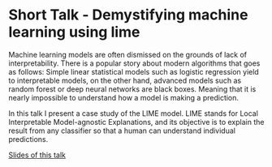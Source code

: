 # Short Talk - Demystifying machine learning using lime


Machine learning models are often dismissed on the grounds of lack of interpretability. There is a popular story about modern algorithms that goes as follows: Simple linear statistical models such as logistic regression yield to interpretable models, on the other hand, advanced models such as random forest or deep neural networks are black boxes. Meaning that it is nearly impossible to understand how a model is making a prediction.

In this talk I present a case study of the LIME model. LIME stands for Local Interpretable Model-agnostic Explanations, and its objective is to explain the result from any classifier so that a human can understand individual predictions.

[Slides of this talk](http://www.slideshare.net/albahnsen/demystifying-machine-learning-using-lime)
